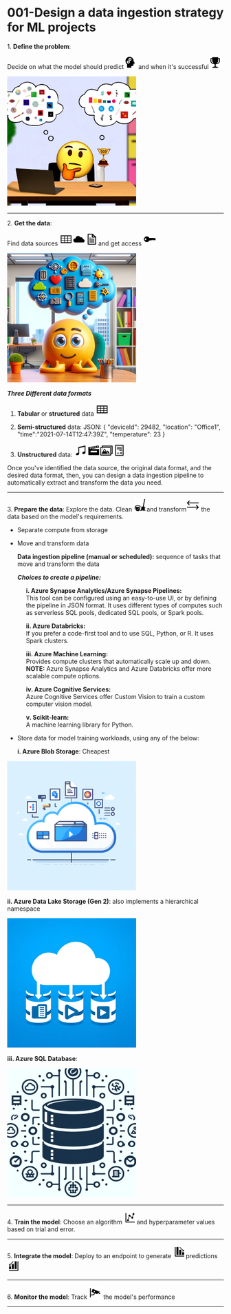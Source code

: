 # 001-Design a data ingestion strategy for ML projects



1\.  **Define the problem**:

Decide on what the model should predict<img src="https://raw.githubusercontent.com/tanushrin/tanushrin.github.io/main/_posts/media/image3.svg" width="30" height="30">
and when it\'s successful<img src="https://raw.githubusercontent.com/tanushrin/tanushrin.github.io/main/_posts/media/image5.svg" width="30" height="30">
 
<img src="https://raw.githubusercontent.com/tanushrin/tanushrin.github.io/main/_posts/media/image1.png" width="300" height="300" alt="Thinking">

___

2\.  **Get the data**:

Find data sources
<img src="media/image8.svg" width="30" height="30"><img src="https://raw.githubusercontent.com/tanushrin/tanushrin.github.io/main/_posts/media/image10.svg" width="30" height="30"><img src="https://raw.githubusercontent.com/tanushrin/tanushrin.github.io/main/_posts/media/image12.svg" width="30" height="30">and get access
<img src="https://raw.githubusercontent.com/tanushrin/tanushrin.github.io/main/_posts/media/image14.svg" width="30" height="30">

<img src="https://raw.githubusercontent.com/tanushrin/tanushrin.github.io/main/_posts/media/image6.png" width="300" height="300"> 

***Three Different data formats***

1.  **Tabular** or **structured** data
    <img src="https://raw.githubusercontent.com/tanushrin/tanushrin.github.io/main/_posts/media/image8.svg" width="30" height="30">

2.  **Semi-structured** data:
JSON: { \"deviceId\": 29482, \"location\": \"Office1\",
\"time\":\"2021-07-14T12:47:39Z\", \"temperature\": 23 }

3.  **Unstructured** data: <img src="https://raw.githubusercontent.com/tanushrin/tanushrin.github.io/main/_posts/media/image16.svg" width="30" height="30"><img src="https://raw.githubusercontent.com/tanushrin/tanushrin.github.io/main/_posts/media/image18.svg" width="30" height="30"><img src="https://raw.githubusercontent.com/tanushrin/tanushrin.github.io/main/_posts/media/image20.svg" width="30" height="30"><img src="https://raw.githubusercontent.com/tanushrin/tanushrin.github.io/main/_posts/media/image22.svg" width="30" height="30">

Once you've identified the data source, the original data format, and
the desired data format, then, you can design a data ingestion pipeline
to automatically extract and transform the data you need.
___

3\. **Prepare the data**: Explore the data. Clean <img src="https://raw.githubusercontent.com/tanushrin/tanushrin.github.io/main/_posts/media/image24.svg" width="30" height="30">and
transform<img src="https://raw.githubusercontent.com/tanushrin/tanushrin.github.io/main/_posts/media/image26.svg" width="30" height="30"> the data based on the model\'s
requirements.

-   Separate compute from storage


-   Move and transform data


       **Data ingestion pipeline (**manual or scheduled**):** sequence of
        tasks that move and transform the data
    

     ***Choices to create a pipeline:***   
    <div style="padding-left: 20px;">
        
    <p><b>i. Azure Synapse Analytics/Azure Synapse Pipelines:</b><br>
        This tool can be configured using an easy-to-use UI, or by defining the pipeline in JSON format. It uses different types of computes such as serverless SQL pools, dedicated SQL pools, or Spark pools.</p>
    
    <p><b>ii. Azure Databricks:</b><br>
        If you prefer a code-first tool and to use SQL, Python, or R. It uses Spark clusters.</p>
    
    <p><b>iii. Azure Machine Learning:</b><br>
        Provides compute clusters that automatically scale up and down.<br>
        <strong>NOTE:</strong> Azure Synapse Analytics and Azure Databricks offer more scalable compute options.</p>
    
    <p><b>iv. Azure Cognitive Services:</b><br>
        Azure Cognitive Services offer Custom Vision to train a custom computer vision model.</p>
    
    <p><b>v. Scikit-learn:</b><br>
        A machine learning library for Python.</p>
    </div>





-   Store data for model training workloads, using any of the below:

    **i. Azure Blob Storage**: Cheapest

<img src="https://raw.githubusercontent.com/tanushrin/tanushrin.github.io/main/_posts/media/image27.png" width="300" height="300" alt="Thinking"> 

   **ii. Azure Data Lake Storage (Gen 2)**: also implements a hierarchical
    namespace

<img src="https://raw.githubusercontent.com/tanushrin/tanushrin.github.io/main/_posts/media/image28.png" width="300" height="300" alt="Thinking"> 

   **iii. Azure SQL Database**:

<img src="https://raw.githubusercontent.com/tanushrin/tanushrin.github.io/main/_posts/media/image29.png" width="300" height="300" alt="Thinking"> 

___

4\. **Train the model**: Choose an algorithm
<img src="https://raw.githubusercontent.com/tanushrin/tanushrin.github.io/main/_posts/media/image31.svg" width="30" height="30">and hyperparameter values based on trial
and error.

___

5\. **Integrate the model**: Deploy to an endpoint to generate <img src="https://raw.githubusercontent.com/tanushrin/tanushrin.github.io/main/_posts/media/image33.svg" width="30" height="30">predictions <img src="https://raw.githubusercontent.com/tanushrin/tanushrin.github.io/main/_posts/media/image35.svg" width="30" height="30">

___

6\. **Monitor the model**: Track <img src="https://raw.githubusercontent.com/tanushrin/tanushrin.github.io/main/_posts/media/image37.svg" width="30" height="30"> the model\'s performance
___
